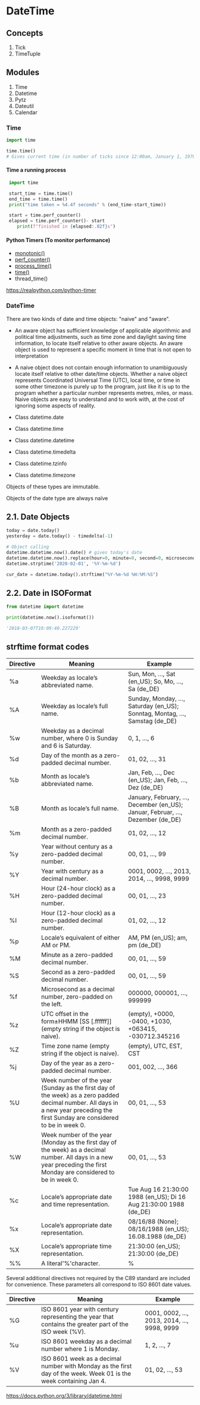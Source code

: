 # DateTime

## Concepts

1. Tick
2. TimeTuple

## Modules

1. Time
2. Datetime
3. Pytz
4. Dateutil
5. Calendar

### Time

```python
import time

time.time()
# Gives current time (in number of ticks since 12:00am, January 1, 1970)
```

#### Time a running process

```python
 import time

 start_time = time.time()
 end_time = time.time()
 print("time taken = %4.4f seconds" % (end_time-start_time))

 start = time.perf_counter()
 elapsed = time.perf_counter()- start
    print(f"finished in {elapsed:.02f}s")
```

#### Python Timers (To monitor performance)

- [monotonic()](https://docs.python.org/3/library/time.html#time.monotonic)
- [perf_counter()](https://docs.python.org/3/library/time.html#time.perf_counter)
- [process_time()](https://docs.python.org/3/library/time.html#time.process_time)
- [time()](https://docs.python.org/3/library/time.html#time.time)
- thread_time()

https://realpython.com/python-timer

### DateTime

There are two kinds of date and time objects: "naive" and "aware".

- An aware object has sufficient knowledge of applicable algorithmic and political time adjustments, such as time zone and daylight saving time information, to locate itself relative to other aware objects. An aware object is used to represent a specific moment in time that is not open to interpretation

- A naive object does not contain enough information to unambiguously locate itself relative to other date/time objects. Whether a naive object represents Coordinated Universal Time (UTC), local time, or time in some other timezone is purely up to the program, just like it is up to the program whether a particular number represents metres, miles, or mass. Naive objects are easy to understand and to work with, at the cost of ignoring some aspects of reality.

- Class datetime.date
- Class datetime.time
- Class datetime.datetime
- Class datetime.timedelta
- Class datetime.tzinfo
- Class datetime.timezone

Objects of these types are immutable.

Objects of the date type are always naïve

## 2.1. Date Objects

```python
today = date.today()
yesterday = date.today() - timedelta(-1)

# Object calling
datetime.datetime.now().date() # gives today's date
datetime.datetime.now().replace(hour=0, minute=0, second=0, microsecond=0)
datetime.strptime('2020-02-01', '%Y-%m-%d')

cur_date = datetime.today().strftime("%Y-%m-%d %H:%M:%S")
```

## 2.2. Date in ISOFormat

```python
from datetime import datetime

print(datetime.now().isoformat())

'2018-03-07T10:09:40.227229'
```

## strftime format codes

| **Directive** | **Meaning** | **Example** |
|---|---|---|
| %a | Weekday as locale’s abbreviated name. | Sun, Mon, …, Sat (en_US); So, Mo, …, Sa (de_DE) |
| %A | Weekday as locale’s full name. | Sunday, Monday, …, Saturday (en_US); Sonntag, Montag, …, Samstag (de_DE) |
| %w | Weekday as a decimal number, where 0 is Sunday and 6 is Saturday. | 0, 1, …, 6 |
| %d | Day of the month as a zero-padded decimal number. | 01, 02, …, 31 |
| %b | Month as locale’s abbreviated name. | Jan, Feb, …, Dec (en_US); Jan, Feb, …, Dez (de_DE) |
| %B | Month as locale’s full name. | January, February, …, December (en_US); Januar, Februar, …, Dezember (de_DE) |
| %m | Month as a zero-padded decimal number. | 01, 02, …, 12 |
| %y | Year without century as a zero-padded decimal number. | 00, 01, …, 99 |
| %Y | Year with century as a decimal number. | 0001, 0002, …, 2013, 2014, …, 9998, 9999 |
| %H | Hour (24-hour clock) as a zero-padded decimal number. | 00, 01, …, 23 |
| %I | Hour (12-hour clock) as a zero-padded decimal number. | 01, 02, …, 12 |
| %p | Locale’s equivalent of either AM or PM. | AM, PM (en_US); am, pm (de_DE) |
| %M | Minute as a zero-padded decimal number. | 00, 01, …, 59 |
| %S | Second as a zero-padded decimal number. | 00, 01, …, 59 |
| %f | Microsecond as a decimal number, zero-padded on the left. | 000000, 000001, …, 999999 |
| %z | UTC offset in the form±HHMM [SS [.ffffff]](empty string if the object is naive). | (empty), +0000, -0400, +1030, +063415, -030712.345216 |
| %Z | Time zone name (empty string if the object is naive). | (empty), UTC, EST, CST |
| %j | Day of the year as a zero-padded decimal number. | 001, 002, …, 366 |
| %U | Week number of the year (Sunday as the first day of the week) as a zero padded decimal number. All days in a new year preceding the first Sunday are considered to be in week 0. | 00, 01, …, 53 |
| %W | Week number of the year (Monday as the first day of the week) as a decimal number. All days in a new year preceding the first Monday are considered to be in week 0. | 00, 01, …, 53 |
| %c | Locale’s appropriate date and time representation. | Tue Aug 16 21:30:00 1988 (en_US); Di 16 Aug 21:30:00 1988 (de_DE) |
| %x | Locale’s appropriate date representation. | 08/16/88 (None); 08/16/1988 (en_US); 16.08.1988 (de_DE) |
| %X | Locale’s appropriate time representation. | 21:30:00 (en_US); 21:30:00 (de_DE) |
| %% | A literal'%'character. | % |

Several additional directives not required by the C89 standard are included for convenience. These parameters all correspond to ISO 8601 date values.

| **Directive** | **Meaning**                                                                                                       | **Example**                                  |
|----------|-------------------------------------------|-------------------|
| %G            | ISO 8601 year with century representing the year that contains the greater part of the ISO week (%V).             | 0001, 0002, ..., 2013, 2014, ..., 9998, 9999 |
| %u            | ISO 8601 weekday as a decimal number where 1 is Monday.                                                           | 1, 2, ..., 7                                 |
| %V            | ISO 8601 week as a decimal number with Monday as the first day of the week. Week 01 is the week containing Jan 4. | 01, 02, ..., 53                              |

https://docs.python.org/3/library/datetime.html
